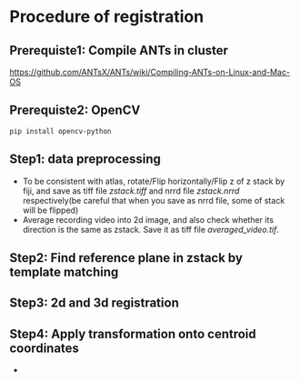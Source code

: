 # Procedure of registration

## Prerequiste1: Compile ANTs in cluster
https://github.com/ANTsX/ANTs/wiki/Compiling-ANTs-on-Linux-and-Mac-OS

## Prerequiste2: OpenCV
```pip install opencv-python```

## Step1: data preprocessing
* To be consistent with atlas, rotate/Flip horizontally/Flip z of z stack by fiji, and save as tiff file *zstack.tiff* and nrrd file *zstack.nrrd* respectively(be careful that when you save as nrrd file, some of stack will be flipped)
* Average recording video into 2d image, and also check whether its direction is the same as zstack. Save it as tiff file *averaged_video.tif*.

## Step2: Find reference plane in zstack by template matching


## Step3: 2d and 3d registration

## Step4: Apply transformation onto centroid coordinates
* 
